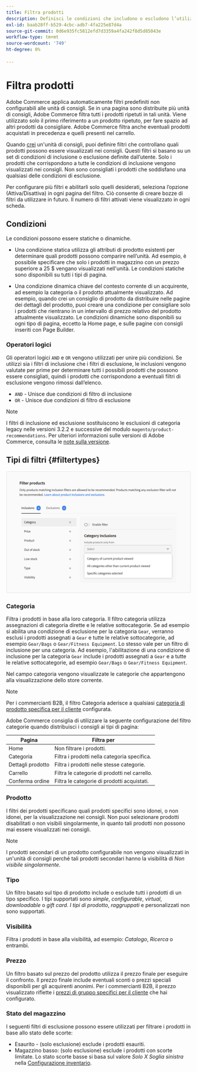 ```yaml
---
title: Filtra prodotti
description: Definisci le condizioni che includono o escludono l’utilizzo dei prodotti come consigli.
exl-id: baab28ff-b529-4cbc-adb7-4fa225e87d4a
source-git-commit: 0d6e935fc5812efd7d3359a4fa242f8d5d85043e
workflow-type: tm+mt
source-wordcount: '749'
ht-degree: 0%

---
```


# Filtra prodotti

Adobe Commerce applica automaticamente filtri predefiniti non configurabili alle unità di consigli. Se in una pagina sono distribuite più unità di consigli, Adobe Commerce filtra tutti i prodotti ripetuti in tali unità. Viene utilizzato solo il primo riferimento a un prodotto ripetuto, per fare spazio ad altri prodotti da consigliare. Adobe Commerce filtra anche eventuali prodotti acquistati in precedenza e quelli presenti nel carrello.

Quando [crei](create.md) un&#39;unità di consigli, puoi definire filtri che controllano quali prodotti possono essere visualizzati nei consigli. Questi filtri si basano su un set di condizioni di inclusione o esclusione definite dall’utente. Solo i prodotti che corrispondono a tutte le condizioni di inclusione vengono visualizzati nei consigli. Non sono consigliati i prodotti che soddisfano una qualsiasi delle condizioni di esclusione.

Per configurare più filtri e abilitarli solo quelli desiderati, seleziona l’opzione (Attiva/Disattiva) in ogni pagina del filtro. Ciò consente di creare bozze di filtri da utilizzare in futuro. Il numero di filtri attivati viene visualizzato in ogni scheda.

## Condizioni

Le condizioni possono essere statiche o dinamiche.

- Una condizione statica utilizza gli attributi di prodotto esistenti per determinare quali prodotti possono comparire nell’unità. Ad esempio, è possibile specificare che solo i prodotti in magazzino con un prezzo superiore a 25 $ vengano visualizzati nell&#39;unità. Le condizioni statiche sono disponibili su tutti i tipi di pagina.

- Una condizione dinamica chiave del contesto corrente di un acquirente, ad esempio la categoria o il prodotto attualmente visualizzato. Ad esempio, quando crei un consiglio di prodotto da distribuire nelle pagine dei dettagli del prodotto, puoi creare una condizione per consigliare solo i prodotti che rientrano in un intervallo di prezzo relativo del prodotto attualmente visualizzato. Le condizioni dinamiche sono disponibili su ogni tipo di pagina, eccetto la Home page, e sulle pagine con consigli inseriti con Page Builder.

### Operatori logici

Gli operatori logici `AND` e `OR` vengono utilizzati per unire più condizioni. Se utilizzi sia i filtri di inclusione che i filtri di esclusione, le inclusioni vengono valutate per prime per determinare tutti i possibili prodotti che possono essere consigliati, quindi i prodotti che corrispondono a eventuali filtri di esclusione vengono rimossi dall’elenco.

- `AND` - Unisce due condizioni di filtro di inclusione
- `OR` - Unisce due condizioni di filtro di esclusione

>[!NOTE]
>
> I filtri di inclusione ed esclusione sostituiscono le esclusioni di categoria legacy nelle versioni 3.2.2 e successive del modulo `magento/product-recommendations`. Per ulteriori informazioni sulle versioni di Adobe Commerce, consulta le [note sulla versione](release-notes.md).

## Tipi di filtri {#filtertypes}

![Filtri](assets/rec-conditions.png)

### Categoria

Filtra i prodotti in base alla loro categoria. Il filtro categoria utilizza assegnazioni di categoria dirette e le relative sottocategorie. Se ad esempio si abilita una condizione di esclusione per la categoria `Gear`, verranno esclusi i prodotti assegnati a `Gear` e tutte le relative sottocategorie, ad esempio `Gear/Bags` o `Gear/Fitness Equipment`. Lo stesso vale per un filtro di inclusione per una categoria. Ad esempio, l&#39;abilitazione di una condizione di inclusione per la categoria `Gear` include i prodotti assegnati a `Gear` e a tutte le relative sottocategorie, ad esempio `Gear/Bags` o `Gear/Fitness Equipment`.

Nel campo categoria vengono visualizzate le categorie che appartengono alla visualizzazione dello store corrente.

>[!NOTE]
>
>Per i commercianti B2B, il filtro Categoria aderisce a qualsiasi [categoria di prodotto specifica per il cliente](https://experienceleague.adobe.com/docs/commerce-admin/catalog/categories/category-permissions.html) configurata.

Adobe Commerce consiglia di utilizzare la seguente configurazione del filtro categorie quando distribuisci i consigli ai tipi di pagina:

| Pagina | Filtra per |
|---|---|
| Home | Non filtrare i prodotti. |
| Categoria | Filtra i prodotti nella categoria specifica. |
| Dettagli prodotto | Filtra i prodotti nelle stesse categorie. |
| Carrello | Filtra le categorie di prodotti nel carrello. |
| Conferma ordine | Filtra le categorie di prodotti acquistati. |

### Prodotto

I filtri dei prodotti specificano quali prodotti specifici sono idonei, o non idonei, per la visualizzazione nei consigli. Non puoi selezionare prodotti disabilitati o non visibili singolarmente, in quanto tali prodotti non possono mai essere visualizzati nei consigli.

>[!NOTE]
>
>I prodotti secondari di un prodotto configurabile non vengono visualizzati in un&#39;unità di consigli perché tali prodotti secondari hanno la visibilità di _Non visibile singolarmente_.

### Tipo

Un filtro basato sul tipo di prodotto include o esclude tutti i prodotti di un tipo specifico. I tipi supportati sono _simple_, _configurable_, _virtual_, _downloadable_ o _gift card_. _I tipi di prodotto_, _raggruppati_ e personalizzati non sono supportati.

### Visibilità

Filtra i prodotti in base alla visibilità, ad esempio: _Catalogo_, _Ricerca_ o entrambi.

### Prezzo

Un filtro basato sul prezzo del prodotto utilizza il prezzo finale per eseguire il confronto. Il prezzo finale include eventuali sconti o prezzi speciali disponibili per gli acquirenti anonimi. Per i commercianti B2B, il prezzo visualizzato riflette i [prezzi di gruppo specifici per il cliente](https://experienceleague.adobe.com/docs/commerce-admin/catalog/products/pricing/pricing-advanced.html) che hai configurato.

### Stato del magazzino

I seguenti filtri di esclusione possono essere utilizzati per filtrare i prodotti in base allo stato delle scorte:

- Esaurito - (solo esclusione) esclude i prodotti esauriti.
- Magazzino basso: (solo esclusione) esclude i prodotti con scorte limitate. Lo stato scorte basse si basa sul valore _Solo X Soglia sinistra_ nella [Configurazione inventario](https://experienceleague.adobe.com/docs/commerce-admin/config/catalog/inventory.html).
